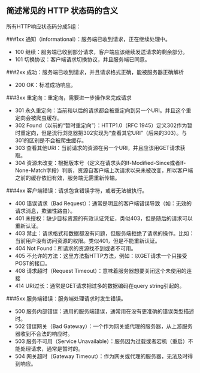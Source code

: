 ## 简述常见的 HTTP 状态码的含义
所有HTTP响应状态码分成5组：

###1xx 通知（informational）：服务端已收到请求，正在继续处理中。

- 100 继续：服务端已收到部分请求，客户端应该继续发送请求的剩余部分。
- 101 切换协议：客户端请求切换协议，并且服务端已同意。

###2xx 成功：服务端已收到请求，并且请求格式正确，能被服务器正确解析
- 200 OK：标准成功响应。

###3xx 重定向：重定向，需要进一步操作来完成请求
- 301 永久重定向：当前和以后的请求都会被重定向到另一个URI。并且这个重定向会被爬虫缓存。
- 302 Found（以前的“暂时重定向”）：HTTP1.0（RFC 1945）定义302作为暂时重定向，但是流行浏览器把302实现为“查看其它URI”（后来的303）。与301的区别是不会被爬虫缓存。
- 303 查看其他URI：当前请求的资源在另一个URI，并且应该用GET请求获取。
- 304 资源未改变：根据版本号（定义在请求头的If-Modified-Since或者If-None-Match字段）判断，资源自客户端上次请求以来未被改变，所以客户端之前的缓存依旧有效，服务端无需重新传输。

###4xx 客户端错误：请求包含错误字符，或者无法被执行。
- 400 错误请求（Bad Request）：通常是明显的客户端错误导致（如：无效的请求消息，欺骗性路由）。
- 401 未授权：缺少目标资源的有效认证凭证，类似403，但是随后的请求可以重新认证。
- 403 禁止：请求格式和数据都没有问题，但服务端拒绝了请求的操作。比如：当前用户没有访问资源的权限。类似401，但是不能重新认证。
- 404 Not Found：所请求的资源找不到或者不可用。
- 405 不允许的方法：这里方法指HTTP方法，例如：以GET请求一个只接受POST的接口。
- 408 请求超时（Request Timeout）：意味着服务器想要关闭这个未使用的连接
- 414 URI过长：通常是GET请求把过多的数据编码在query string引起的。

###5xx 服务端错误：服务端处理请求时发生错误。
- 500 服务内部错误：通用的服务端错误，通常用在没有更准确的错误类型描述时。
- 502 错误网关（Bad Gateway）：一个作为网关或代理的服务器，从上游服务器收到不合法的响应时。
- 503 服务不可用（Service Unavailable）：服务因为过载或者宕机（重启）不能处理请求，通常是暂时的。
- 504 网关超时（Gateway Timeout）：作为网关或代理的服务器，无法及时得到响应。
